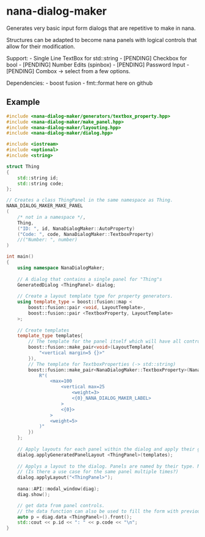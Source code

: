 # nana-dialog-maker
Generates very basic input form dialogs that are repetitive to make in nana.

Structures can be adapted to become nana panels with logical controls that allow for their modification.

Support:
	- Single Line TextBox for std::string
	- [PENDING] Checkbox for bool
	- [PENDING] Number Edits (spinbox)
	- [PENDING] Password Input
	- [PENDING] Combox -> select from a few options.

Dependencies:
	- boost fusion
	- fmt::format here on github

## Example
```C++
#include <nana-dialog-maker/generators/textbox_property.hpp>
#include <nana-dialog-maker/make_panel.hpp>
#include <nana-dialog-maker/layouting.hpp>
#include <nana-dialog-maker/dialog.hpp>

#include <iostream>
#include <optional>
#include <string>

struct Thing
{
    std::string id;
    std::string code;
};

// Creates a class ThingPanel in the same namespace as Thing.
NANA_DIALOG_MAKER_MAKE_PANEL
(
    /* not in a namespace */,
    Thing,
    ("ID: ", id, NanaDialogMaker::AutoProperty)
    ("Code: ", code, NanaDialogMaker::TextboxProperty)
    //("Number: ", number)
)

int main()
{
	using namespace NanaDialogMaker;
	
	// A dialog that contains a single panel for "Thing"s
	GeneratedDialog <ThingPanel> dialog;
	
	// Create a layout template type for property generators.
	using template_type = boost::fusion::map <
        boost::fusion::pair <void, LayoutTemplate>,
        boost::fusion::pair <TextboxProperty, LayoutTemplate>
    >;
	
	// Create templates
	template_type templates{
		// The template for the panel itself which will have all controls added within {} (using the fmt::format library)
		boost::fusion::make_pair<void>(LayoutTemplate{
            "<vertical margin=5 {}>"
        }),
		// The template for TextboxProperties (-> std::string)
		boost::fusion::make_pair<NanaDialogMaker::TextboxProperty>(NanaDialogMaker::LayoutTemplate{
			R"(
				<max=100
                    <vertical max=25
                        <weight=3>
                        <{0}_NANA_DIALOG_MAKER_LABEL>
                    >
                    <{0}>
                >
                <weight=5>
			)"
        })
	};
	
	// Apply layouts for each panel within the dialog and apply their generative templates
	dialog.applyGeneratedPanelLayout <ThingPanel>(templates);
	
	// Applys a layout to the dialog. Panels are named by their type. Multiple Panels of the same type cannot be split as of yet.
	// (Is there a use case for the same panel multiple times?)
	dialog.applyLayout("<ThingPanel>");
	
	nana::API::modal_window(diag);
    diag.show();

	// get data from panel controls.
	// the data function can also be used to fill the form with previous data.
    auto p = diag.data <ThingPanel>().front();
    std::cout << p.id << ": " << p.code << "\n";
}
```